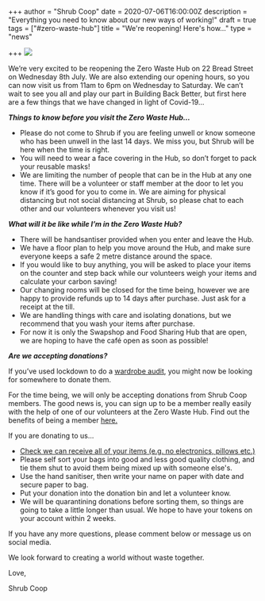 +++
author = "Shrub Coop"
date = 2020-07-06T16:00:00Z
description = "Everything you need to know about our new ways of working!"
draft = true
tags = ["#zero-waste-hub"]
title = "We're reopening! Here's how..."
type = "news"

+++
![](https://res.cloudinary.com/shrub-co-op/image/upload/v1594048956/shrubcoop.org/media/Shrub_Coop_sgr05n.jpg)

We’re very excited to be reopening the Zero Waste Hub on 22 Bread Street on Wednesday 8th July. We are also extending our opening hours, so you can now visit us from 11am to 6pm on Wednesday to Saturday. We can’t wait to see you all and play our part in Building Back Better, but first here are a few things that we have changed in light of Covid-19…

**_Things to know before you visit the Zero Waste Hub…_**

* Please do not come to Shrub if you are feeling unwell or know someone who has been unwell in the last 14 days. We miss you, but Shrub will be here when the time is right.
* You will need to wear a face covering in the Hub, so don’t forget to pack your reusable masks!
* We are limiting the number of people that can be in the Hub at any one time. There will be a volunteer or staff member at the door to let you know if it’s good for you to come in. We are aiming for physical distancing but not social distancing at Shrub, so please chat to each other and our volunteers whenever you visit us!

**_What will it be like while I’m in the Zero Waste Hub?_**

* There will be handsantiser provided when you enter and leave the Hub.
* We have a floor plan to help you move around the Hub, and make sure everyone keeps a safe 2 metre distance around the space.
* If you would like to buy anything, you will be asked to place your items on the counter and step back while our volunteers weigh your items and calculate your carbon saving!
* Our changing rooms will be closed for the time being, however we are happy to provide refunds up to 14 days after purchase. Just ask for a receipt at the till.
* We are handling things with care and isolating donations, but we recommend that you wash your items after purchase.
* For now it is only the Swapshop and Food Sharing Hub that are open, we are hoping to have the café open as soon as possible!

**_Are we accepting donations?_**

If you’ve used lockdown to do a [wardrobe audit](https://www.shrubcoop.org/what-is-a-wardrobe-audit/), you might now be looking for somewhere to donate them.

For the time being, we will only be accepting donations from Shrub Coop members. The good news is, you can sign up to be a member really easily with the help of one of our volunteers at the Zero Waste Hub. Find out the benefits of being a member [here.](https://www.shrubcoop.org/working-groups/swapshop/)

If you are donating to us...

* [Check we can receive all of your items (e.g. no electronics, pillows etc.)](https://res.cloudinary.com/shrub-co-op/image/upload/v1571395647/shrubcoop.org/media/SwapshopDonations_edd2f9.pdf)
* Please self sort your bags into good and less good quality clothing, and tie them shut to avoid them being mixed up with someone else's.
* Use the hand sanitiser, then write your name on paper with date and secure paper to bag.
* Put your donation into the donation bin and let a volunteer know.
* We will be quarantining donations before sorting them, so things are going to take a little longer than usual. We hope to have your tokens on your account within 2 weeks.

If you have any more questions, please comment below or message us on social media.

We look forward to creating a world without waste together.

Love,

Shrub Coop